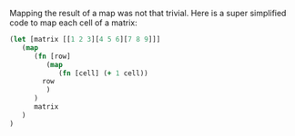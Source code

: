 Mapping the result of a map was not that trivial. Here is a super simplified code to map each cell of a matrix:

```Clojure
(let [matrix [[1 2 3][4 5 6][7 8 9]]]
   (map 
      (fn [row] 
         (map 
            (fn [cell] (+ 1 cell)) 
	    row
         )
      ) 
      matrix
   )
)
```
